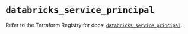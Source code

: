 # `databricks_service_principal`

Refer to the Terraform Registry for docs: [`databricks_service_principal`](https://registry.terraform.io/providers/databricks/databricks/1.65.1/docs/resources/service_principal).
